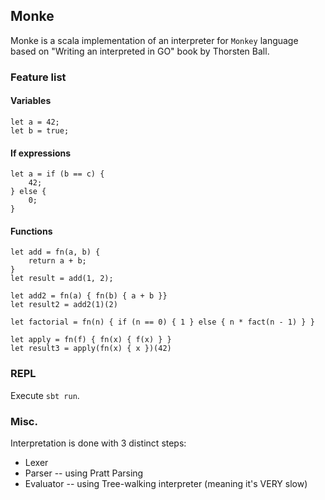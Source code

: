 ## Monke 

Monke is a scala implementation of an interpreter for `Monkey` language based on "Writing an interpreted in GO" book by Thorsten Ball.

### Feature list

#### Variables

```
let a = 42;
let b = true;
```

#### If expressions

```
let a = if (b == c) {
    42;
} else {
    0;
}
```

#### Functions

```
let add = fn(a, b) {
    return a + b;
}
let result = add(1, 2);

let add2 = fn(a) { fn(b) { a + b }}
let result2 = add2(1)(2)

let factorial = fn(n) { if (n == 0) { 1 } else { n * fact(n - 1) } }

let apply = fn(f) { fn(x) { f(x) } }
let result3 = apply(fn(x) { x })(42)
```

### REPL

Execute `sbt run`.

### Misc.

Interpretation is done with 3 distinct steps:
- Lexer
- Parser -- using Pratt Parsing
- Evaluator -- using Tree-walking interpreter (meaning it's VERY slow)

